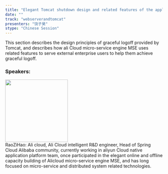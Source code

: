 ```yaml
---
title: "Elegant Tomcat shutdown design and related features of the application practice"
date: "" 
track: "webserverandtomcat"
presenters: "饶子昊"
stype: "Chinese Session"
---
```

This section describes the design principles of graceful logoff provided by Tomcat, and describes how ali Cloud micro-service engine MSE uses related features to serve external enterprise users to help them achieve graceful logoff.
 ### Speakers: 
 <img src="images/speaker/1079.png" width="200" /><br>RaoZiHao: Ali cloud, Ali Cloud intelligent R&D engineer, Head of Spring Cloud Alibaba community, currently working in aliyun Cloud native application platform team, once participated in the elegant online and offline capacity building of Alicloud micro-service engine MSE, and has long focused on micro-service and distributed system related technologies.
 